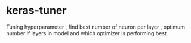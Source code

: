 # keras-tuner
Tuning  hyperparameter , find best number of neuron per layer , optimum number if layers in model and which optimizer is performing best
